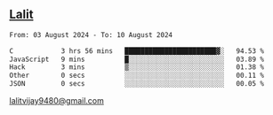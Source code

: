 ## [Lalit](https://lalit.sh)

<!--START_SECTION:waka-->

```txt
From: 03 August 2024 - To: 10 August 2024

C            3 hrs 56 mins   ███████████████████████▓░   94.53 %
JavaScript   9 mins          █░░░░░░░░░░░░░░░░░░░░░░░░   03.89 %
Hack         3 mins          ▒░░░░░░░░░░░░░░░░░░░░░░░░   01.38 %
Other        0 secs          ░░░░░░░░░░░░░░░░░░░░░░░░░   00.11 %
JSON         0 secs          ░░░░░░░░░░░░░░░░░░░░░░░░░   00.05 %
```

<!--END_SECTION:waka-->

lalitvijay9480@gmail.com
